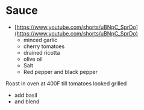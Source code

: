 # Sauce

- [https://www.youtube.com/shorts/uBNpC_SprDo](https://www.youtube.com/shorts/uBNpC_SprDo)
    - minced garlic
    - cherry tomatoes
    - drained ricotta
    - olive oil
    - Salt
    - Red pepper and black pepper

Roast in oven at 400F till tomatoes looked grilled

- add basil
- and blend
